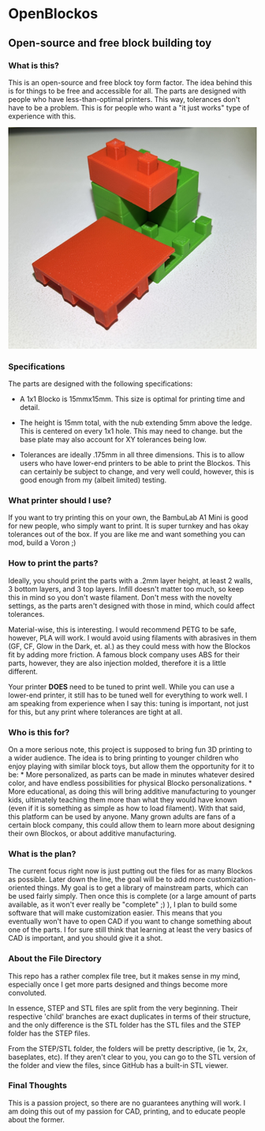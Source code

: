 # OpenBlockos
<h2>Open-source and free block building toy</h2>
<h3>What is this?</h3>
This is an open-source and free block toy form factor. The idea behind this is for things to be free and accessible for all. The parts are designed with people who have less-than-optimal printers. This way, tolerances don't have to be a problem. This is for people who want a "it just works" type of experience with this. 

![An image with some example prints of some of the OpenBlocko parts.](https://raw.githubusercontent.com/PilotOfGolf/OpenBlockos/main/img/IMG_6021.jpg)

<h3>Specifications</h3>
The parts are designed with the following specifications: 

- A 1x1 Blocko is 15mmx15mm. This size is optimal for printing time and detail. 

- The height is 15mm total, with the nub extending 5mm above the ledge. This is centered on every 1x1 hole. This may need to change. but the base plate may also account for XY tolerances being low. 

- Tolerances are ideally .175mm in all three dimensions. This is to allow users who have lower-end printers to be able to print the Blockos.  This can certainly be subject to change, and very well could, however, this is good enough from my (albeit limited) testing.

<h3>What printer should I use?</h3>
If you want to try printing this on your own, the BambuLab A1 Mini is good for new people, who simply want to print. It is super turnkey and has okay tolerances out of the box. If you are like me and want something you can mod, build a Voron ;)

<h3>How to print the parts?</h3>
Ideally, you should print the parts with a .2mm layer height, at least 2 walls, 3 bottom layers, and 3 top layers. Infill doesn't matter too much, so keep this in mind so you don't waste filament. Don't mess with the novelty settings, as the parts aren't designed with those in mind, which could affect tolerances. 

Material-wise, this is interesting. I would recommend PETG to be safe, however, PLA will work. I would avoid using filaments with abrasives in them (GF, CF, Glow in the Dark, et. al.) as they could mess with how the Blockos fit by adding more friction. A famous block company uses ABS for their parts, however, they are also injection molded, therefore it is a little different. 

Your printer <b>DOES</b> need to be tuned to print well. While you can use a lower-end printer, it still has to be tuned well for everything to work well. I am speaking from experience when I say this: tuning is important, not just for this, but any print where tolerances are tight at all. 

<h3>Who is this for?</h3>
On a more serious note, this project is supposed to bring fun 3D printing to a wider audience. The idea is to bring printing to younger children who enjoy playing with similar block toys, but allow them the opportunity for it to be:
* More personalized, as parts can be made in minutes whatever desired color, and have endless possibilities for physical Blocko personalizations. 
* More educational, as doing this will bring additive manufacturing to younger kids, ultimately teaching them more than what they would have known (even if it is something as simple as how to load filament). 
With that said, this platform can be used by anyone. Many grown adults are fans of a certain block company, this could allow them to learn more about designing their own Blockos, or about additive manufacturing. 

<h3>What is the plan?</h3>
The current focus right now is just putting out the files for as many Blockos as possible. Later down the line, the goal will be to add more customization-oriented things. My goal is to get a library of mainstream parts, which can be used fairly simply. Then once this is complete (or a large amount of parts available, as it won't ever really be "complete" ;) ), I plan to build some software that will make customization easier. This means that you eventually won't have to open CAD if you want to change something about one of the parts. I for sure still think that learning at least the very basics of CAD is important, and you should give it a shot. 

<h3>About the File Directory</h3>
This repo has a rather complex file tree, but it makes sense in my mind, especially once I get more parts designed and things become more convoluted. 

In essence, STEP and STL files are split from the very beginning. Their respective 'child' branches are exact duplicates in terms of their structure, and the only difference is the STL folder has the STL files and the STEP folder has the STEP files. 

From the STEP/STL folder, the folders will be pretty descriptive, (ie 1x, 2x, baseplates, etc). If they aren't clear to you, you can go to the STL version of the folder and view the files, since GitHub has a built-in STL viewer. 

<h3>Final Thoughts</h3>
This is a passion project, so there are no guarantees anything will work. I am doing this out of my passion for CAD, printing, and to educate people about the former. 

